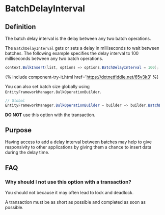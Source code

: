 # BatchDelayInterval

## Definition

The batch delay interval is the delay between any two batch operations.

The `BatchDelayInterval` gets or sets a delay in milliseconds to wait between batches. The following example specifies the delay interval to 100 milliseconds between any two batch operations.

```csharp
context.BulkInsert(list, options => options.BatchDelayInterval = 100);
```
{% include component-try-it.html href='https://dotnetfiddle.net/65v3k3' %}

You can also set batch size globally using `EntityFrameworkManager.BulkOperationBuilder`.

```csharp
// Global
EntityFrameworkManager.BulkOperationBuilder = builder => builder.BatchDelayInterval = 100;
```


**DO NOT** use this option with the transaction.

## Purpose
Having access to add a delay interval between batches may help to give responsivity to other applications by giving them a chance to insert data during the delay time.

## FAQ

### Why should I not use this option with a transaction?
You should not because it may often lead to lock and deadlock.

A transaction must be as short as possible and completed as soon as possible.
